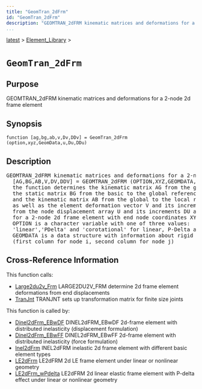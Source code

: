 ```yaml
---
title: "GeomTran_2dFrm"
id: "GeomTran_2dFrm"
description: "GEOMTRAN_2dFRM kinematic matrices and deformations for a 2-node 2d frame element"
...
```


<!-- <a name="_top"></a> -->
<!-- <div><a href="../../.autoindex.md">Home</a> &gt;  -->
 <a href="#">latest</a> &gt; <a href=".autoindex.md">Element_Library</a> &gt; 
<!-- GeomTran_2dFrm.m</div> -->

<!--<table width="100%"><tr><td align="left"><a href="../../.autoindex.md"><img alt="<" border="0" src="../../left.png">&nbsp;Master index</a></td>
<td align="right"><a href=".autoindex.md">Index for latest\Element_Library&nbsp;<img alt=">" border="0" src="../../right.png"></a></td></tr></table>-->
# `GeomTran_2dFrm`



## <a name="_name"></a>Purpose


GEOMTRAN_2dFRM kinematic matrices and deformations for a 2-node 2d frame element

<!-- <div class="box"><strong>GEOMTRAN_2dFRM kinematic matrices and deformations for a 2-node 2d frame element</strong></div> -->

## <a name="_synopsis"></a>Synopsis

`function [ag,bg,ab,v,Dv,DDv] = GeomTran_2dFrm (option,xyz,GeomData,u,Du,DDu)` 

## Description


<pre class="comment">GEOMTRAN_2dFRM kinematic matrices and deformations for a 2-node 2d frame element
  [AG,BG,AB,V,DV,DDV] = GEOMTRAN_2dFRM (OPTION,XYZ,GEOMDATA,U,DU,DDU)
  the function determines the kinematic matrix AG from the global to the basic reference system,
  the static matrix BG from the basic to the global reference system, 
  and the kinematic matrix AB from the global to the local reference system
  as well as the element deformation vector V and its increments DV and DDV
  from the node displacement array U and its increments DU and DDU
  for a 2-node 2d frame element with end node coordinates XYZ;
  OPTION is a character variable with one of three values:
  'linear','PDelta' and 'corotational' for linear, P-Delta and corotational geometry, resp.
  GEOMDATA is a data structure with information about rigid joint offsets in field JNTOFF,
  (first column for node i, second column for node j)</pre>
<!-- <div class="fragment"><pre class="comment">GEOMTRAN_2dFRM kinematic matrices and deformations for a 2-node 2d frame element
  [AG,BG,AB,V,DV,DDV] = GEOMTRAN_2dFRM (OPTION,XYZ,GEOMDATA,U,DU,DDU)
  the function determines the kinematic matrix AG from the global to the basic reference system,
  the static matrix BG from the basic to the global reference system, 
  and the kinematic matrix AB from the global to the local reference system
  as well as the element deformation vector V and its increments DV and DDV
  from the node displacement array U and its increments DU and DDU
  for a 2-node 2d frame element with end node coordinates XYZ;
  OPTION is a character variable with one of three values:
  'linear','PDelta' and 'corotational' for linear, P-Delta and corotational geometry, resp.
  GEOMDATA is a data structure with information about rigid joint offsets in field JNTOFF,
  (first column for node i, second column for node j)</pre></div> -->

<!-- crossreference -->
## <a name="_cross"></a>Cross-Reference Information

This function calls:
<ul style="list-style-image:url(../../matlabicon.gif)">
<li><a href="/Functions/Large2du2v_Frm" class="code" title="function v = Large2du2v_Frm (xyz,u)">Large2du2v_Frm</a>	LARGE2DU2V_FRM determine 2d frame element deformations from end displacements</li><li><a href="/Functions/TranJnt" class="code" title="function aj = TranJnt (JntOff)">TranJnt</a>	TRANJNT sets up transformation matrix for finite size joints</li></ul>

This function is called by:
<ul style="list-style-image:url(../../matlabicon.gif)">
<li><a href="Dinel2dFrm_EBwDF.md" class="code" title="function ElemResp = Dinel2dFrm_EBwDF (action,el_no,xyz,ElemData,ElemState)">Dinel2dFrm_EBwDF</a>	DINEL2dFRM_EBwDF 2d-frame element with distributed inelasticity (displacement formulation)</li><li><a href="Dinel2dFrm_EBwFF.md" class="code" title="function ElemResp = Dinel2dFrm_EBwFF (action,el_no,xyz,ElemData,ElemState)">Dinel2dFrm_EBwFF</a>	DINEL2dFRM_EBwFF 2d-frame element with distributed inelasticity (force formulation)</li><li><a href="Inel2dFrm.md" class="code" title="function ElemResp = Inel2dFrm (action,el_no,xyz,ElemData,ElemState)">Inel2dFrm</a>	INEL2dFRM inelastic 2d frame element with different basic element types</li><li><a href="LE2dFrm.md" class="code" title="function ElemResp = LE2dFrm (action,el_no,xyz,ElemData,ElemState)">LE2dFrm</a>	LE2dFRM 2d LE frame element under linear or nonlinear geometry</li><li><a href="LE2dFrm_wPdelta.md" class="code" title="function ElemResp = LE2dFrm_wPdelta (action,el_no,xyz,ElemData,ElemState)">LE2dFrm_wPdelta</a>	LE2dFRM 2d linear elastic frame element with P-delta effect under linear or nonlinear geometry</li></ul>
<!-- crossreference -->




<!-- <hr><address>Generated on Mon 15-Feb-2021 18:38:47 by <strong><a href="http://www.artefact.tk/software/matlab/m2html/" title="Matlab Documentation in HTML">m2html</a></strong> &copy; 2005</address> -->